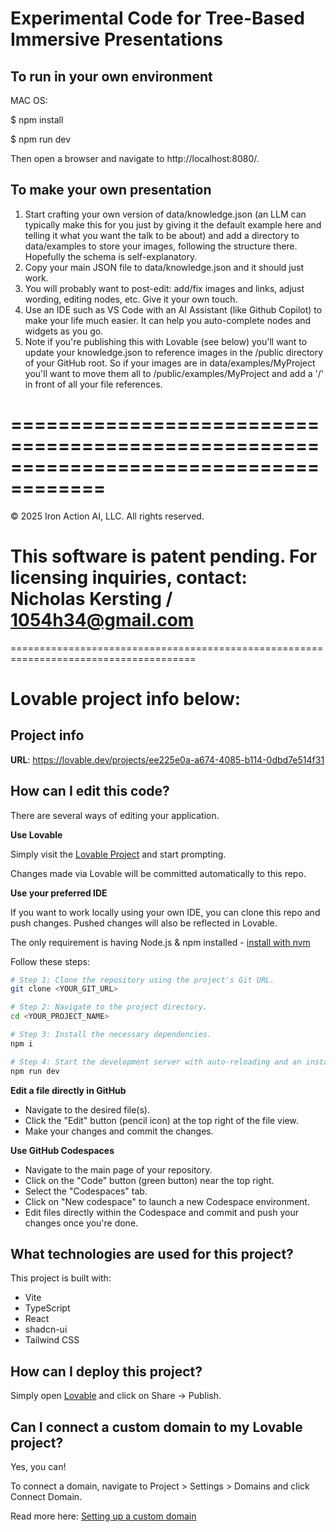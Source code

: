
# Experimental Code for Tree-Based Immersive Presentations

## To run in your own environment
MAC OS:

$ npm install

$ npm run dev

Then open a browser and navigate to http://localhost:8080/.

## To make your own presentation
1. Start crafting your own version of data/knowledge.json (an LLM can typically make this for you just by giving it the default example here and telling it what you want the talk to be about) and add a directory to data/examples to store your images, following the structure there. Hopefully the schema is self-explanatory.
2. Copy your main JSON file to data/knowledge.json and it should just work.
3. You will probably want to post-edit: add/fix images and links, adjust wording, editing nodes, etc. Give it your own touch.
4. Use an IDE such as VS Code with an AI Assistant (like Github Copilot) to make your life much easier. It can help you auto-complete nodes and widgets as you go.
5. Note if you're publishing this with Lovable (see below) you'll want to update your knowledge.json to reference images in the /public directory of your GitHub root. So if your images are in data/examples/MyProject you'll want to move them all to /public/examples/MyProject and add a '/' in front of all your file references.


======================================================================================
======================================================================================
 © 2025 Iron Action AI, LLC. All rights reserved.
   
   This software is patent pending. For licensing inquiries, 
   contact: Nicholas Kersting / 1054h34@gmail.com
======================================================================================
======================================================================================

# Lovable project info below:

## Project info

**URL**: https://lovable.dev/projects/ee225e0a-a674-4085-b114-0dbd7e514f31

## How can I edit this code?

There are several ways of editing your application.

**Use Lovable**

Simply visit the [Lovable Project](https://lovable.dev/projects/ee225e0a-a674-4085-b114-0dbd7e514f31) and start prompting.

Changes made via Lovable will be committed automatically to this repo.

**Use your preferred IDE**

If you want to work locally using your own IDE, you can clone this repo and push changes. Pushed changes will also be reflected in Lovable.

The only requirement is having Node.js & npm installed - [install with nvm](https://github.com/nvm-sh/nvm#installing-and-updating)

Follow these steps:

```sh
# Step 1: Clone the repository using the project's Git URL.
git clone <YOUR_GIT_URL>

# Step 2: Navigate to the project directory.
cd <YOUR_PROJECT_NAME>

# Step 3: Install the necessary dependencies.
npm i

# Step 4: Start the development server with auto-reloading and an instant preview.
npm run dev
```

**Edit a file directly in GitHub**

- Navigate to the desired file(s).
- Click the "Edit" button (pencil icon) at the top right of the file view.
- Make your changes and commit the changes.

**Use GitHub Codespaces**

- Navigate to the main page of your repository.
- Click on the "Code" button (green button) near the top right.
- Select the "Codespaces" tab.
- Click on "New codespace" to launch a new Codespace environment.
- Edit files directly within the Codespace and commit and push your changes once you're done.

## What technologies are used for this project?

This project is built with:

- Vite
- TypeScript
- React
- shadcn-ui
- Tailwind CSS

## How can I deploy this project?

Simply open [Lovable](https://lovable.dev/projects/ee225e0a-a674-4085-b114-0dbd7e514f31) and click on Share -> Publish.

## Can I connect a custom domain to my Lovable project?

Yes, you can!

To connect a domain, navigate to Project > Settings > Domains and click Connect Domain.

Read more here: [Setting up a custom domain](https://docs.lovable.dev/tips-tricks/custom-domain#step-by-step-guide)
